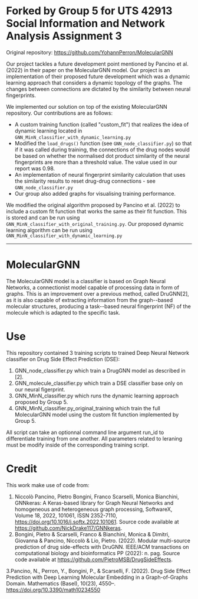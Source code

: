 # Forked by Group 5 for UTS 42913 Social Information and Network Analysis Assignment 3

Original repository: https://github.com/YohannPerron/MolecularGNN

Our project tackles a future development point mentioned by Pancino et al. (2022)
in their paper on the MolecularGNN model. Our project is an implementation of their proposed
future development which was a  dynamic learning approach that considers a 
dynamic topology of the graphs. The changes between connections are dictated by the 
similarity between neural fingerprints.

We implemented our solution on top of the existing MolecularGNN repository. Our contributions are as follows:

- A custom training function (called "custom_fit") that realizes the idea of dynamic learning
located in `GNN_MinN_classifier_with_dynamic_learning.py`
- Modified the `load_drugs()` function (see `GNN_node_classifier.py`) so that if it was called during training, the connections
of the drug nodes would be based on whether the normalised dot product similarity of the neural fingerprints are more than
a threshold value. The value used in our report was 0.98. 
- An implementation of neural fingerprint similarity calculation that uses the similarity results
to reset drug-drug connections - see `GNN_node_classifier.py`
- Our group also added graphs for visualising training performance.


We modified the original algorithm proposed by Pancino et al. (2022) to include a custom fit function that works the same as their fit function. 
This is stored and can be run using `GNN_MinN_classifier_with_original_training.py`.
Our proposed dynamic learning algorithm can be run using `GNN_MinN_classifier_with_dynamic_learning.py`

<hr>

# MolecularGNN
The MolecularGNN model is a classifier is based on Graph Neural Networks, a connectionist model capable of processing data in form of graphs. This is an improvement over a previous method, called DruGNN[2], as it is also capable of extracting information from the graph--based molecular structures, producing a task--based neural fingerprint (NF) of the molecule which is adapted to the specific task.

# Use
This repository contained 3 training scripts to trained Deep Neural Network classifier on Drug Side Effect Prediction (DSE):

1. GNN_node_classifier.py which train a DrugGNN model as described in [2]. 
2. GNN_molecule_classifier.py which train a DSE classifier base only on our neural figerprint.
3. GNN_MinN_classifier.py which runs the dynamic learning approach proposed by Group 5. 
4. GNN_MinN_classifier.py_original_training which train the full MolecularGNN model using the custom
fit function implemented by Group 5.

All script can take an optionnal command line argument run_id to differentiate training from one another. All parameters related to leraning must be modify inside of the corresponding training script.

# Credit
This work make use of code from:

1. Niccolò Pancino, Pietro Bongini, Franco Scarselli, Monica Bianchini,
  GNNkeras: A Keras-based library for Graph Neural Networks and homogeneous and heterogeneous graph processing,
  SoftwareX, Volume 18, 2022, 101061, ISSN 2352-7110, https://doi.org/10.1016/j.softx.2022.101061. Source code available at https://github.com/NickDrake117/GNNkeras.
2. Bongini, Pietro & Scarselli, Franco & Bianchini, Monica & Dimitri, Giovanna & Pancino, Niccolò & Lio, Pietro. (2022).
  Modular multi-source prediction of drug side-effects with DruGNN.
  IEEE/ACM transactions on computational biology and bioinformatics PP (2022): n. pag.
  Source code available at https://github.com/PietroMSB/DrugSideEffects.

3.Pancino, N., Perron, Y., Bongini, P., & Scarselli, F. (2022). Drug Side Effect Prediction with Deep Learning Molecular Embedding in a Graph-of-Graphs Domain. Mathematics (Basel), 10(23), 4550–. https://doi.org/10.3390/math10234550
